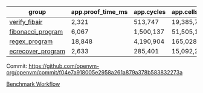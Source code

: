 | group | app.proof_time_ms | app.cycles | app.cells_used | leaf.proof_time_ms | leaf.cycles | leaf.cells_used |
| -- | -- | -- | -- | -- | -- | -- |
| [verify_fibair](https://github.com/openvm-org/openvm/blob/benchmark-results/benchmarks/verify_fibair-f04e7a918005e2958a261a879a378b583832273a.md) | 2,321 |  513,747 |  19,385,753 |- | - | - |
| [fibonacci_program](https://github.com/openvm-org/openvm/blob/benchmark-results/benchmarks/fibonacci-f04e7a918005e2958a261a879a378b583832273a.md) | 6,067 |  1,500,137 |  51,505,102 | 7,800 |  1,839,259 |  75,705,261 |
| [regex_program](https://github.com/openvm-org/openvm/blob/benchmark-results/benchmarks/regex-f04e7a918005e2958a261a879a378b583832273a.md) | 18,848 |  4,190,904 |  165,028,173 | 17,898 |  3,033,758 |  163,447,094 |
| [ecrecover_program](https://github.com/openvm-org/openvm/blob/benchmark-results/benchmarks/ecrecover-f04e7a918005e2958a261a879a378b583832273a.md) | 2,633 |  285,401 |  15,092,297 | 22,199 |  4,171,966 |  241,575,223 |


Commit: https://github.com/openvm-org/openvm/commit/f04e7a918005e2958a261a879a378b583832273a

[Benchmark Workflow](https://github.com/openvm-org/openvm/actions/runs/12913487848)
